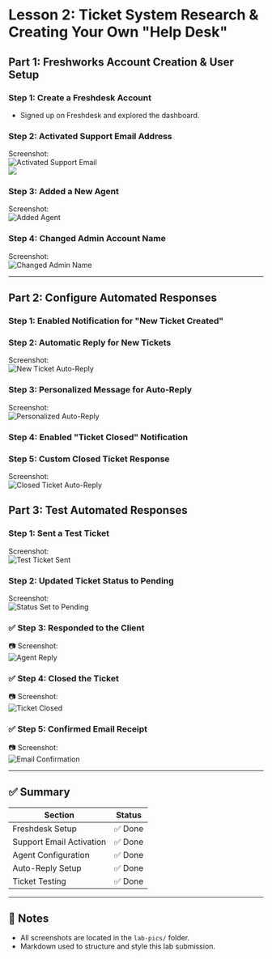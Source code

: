 # Lesson 2: Ticket System Research & Creating Your Own "Help Desk"

## Part 1: Freshworks Account Creation & User Setup

### Step 1: Create a Freshdesk Account
- Signed up on Freshdesk and explored the dashboard.

### Step 2: Activated Support Email Address  
Screenshot:  
![Activated Support Email](images/part1.png) <br> ![](images/part2.png)

### Step 3: Added a New Agent  
Screenshot:  
![Added Agent](images/part3.png)

### Step 4: Changed Admin Account Name  
Screenshot:  
![Changed Admin Name](images/part4.png)

---

## Part 2: Configure Automated Responses

### Step 1: Enabled Notification for "New Ticket Created"
### Step 2: Automatic Reply for New Tickets  
Screenshot:  
![New Ticket Auto-Reply](images/part5.png)

### Step 3: Personalized Message for Auto-Reply  
Screenshot:  
![Personalized Auto-Reply](images/part5.png)

### Step 4: Enabled "Ticket Closed" Notification  
### Step 5: Custom Closed Ticket Response  
Screenshot:  
![Closed Ticket Auto-Reply](images/part6.png)


## Part 3: Test Automated Responses

### Step 1: Sent a Test Ticket  
Screenshot:  
![Test Ticket Sent](images/part7.png)

### Step 2: Updated Ticket Status to Pending  
Screenshot:  
![Status Set to Pending](images/part8.png)

### ✅ Step 3: Responded to the Client  
📷 Screenshot:  
![Agent Reply](images/part9.png)

### ✅ Step 4: Closed the Ticket  
📷 Screenshot:  
![Ticket Closed](images/part10.png)

### ✅ Step 5: Confirmed Email Receipt  
📷 Screenshot:  
![Email Confirmation](images/part11.png)

---

## ✅ Summary

| Section                  | Status   |
|--------------------------|----------|
| Freshdesk Setup          | ✅ Done  |
| Support Email Activation | ✅ Done  |
| Agent Configuration      | ✅ Done  |
| Auto-Reply Setup         | ✅ Done  |
| Ticket Testing           | ✅ Done  |

---

## 📌 Notes
- All screenshots are located in the `lab-pics/` folder.
- Markdown used to structure and style this lab submission.

